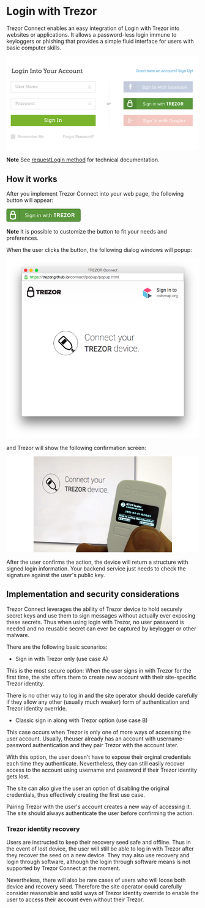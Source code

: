 # Login with Trezor

Trezor Connect enables an easy integration of Login with Trezor into websites or applications. It allows a password-less login immune to keyloggers or phishing that provides a simple fluid interface for users with basic computer skills.

![](login_form.png)

**Note** See [requestLogin method](./methods/requestLogin.md) for technical documentation.

## How it works

After you implement Trezor Connect into your web page, the following button will appear:

![](login_button.png)

**Note** It is possible to customize the button to fit your needs and preferences.

When the user clicks the button, the following dialog windows will popup:

![](login_dialog.png)

and Trezor will show the following confirmation screen:

![](login_display.png)

After the user confirms the action, the device will return a structure with signed login information. Your backend service just needs to check the signature against the user's public key.

## Implementation and security considerations

Trezor Connect leverages the ability of Trezor device to hold securely secret keys and use them to sign messages without actually ever exposing these secrets. Thus when using login with Trezor, no user password is needed and no reusable secret can ever be captured by keylogger or other malware.

There are the following basic scenarios:

-   Sign in with Trezor only (use case A)

This is the most secure option: When the user signs in with Trezor for the first time, the site offers them to create new account with their site-specific Trezor identity.

There is no other way to log in and the site operator should decide carefully if they allow any other (usually much weaker) form of authentication and Trezor identity override.

-   Classic sign in along with Trezor option (use case B)

This case occurs when Trezor is only one of more ways of accessing the user account. Usually, theuser already has an account with username-password authentication and they pair Trezor with the account later.

With this option, the user doesn't have to expose their orginal credentials each time they authenticate. Nevertheless, they can still easily recover access to the account using username and password if their Trezor identity gets lost.

The site can also give the user an option of disabling the original credentials, thus effectively creating the first use case.

Pairing Trezor with the user's account creates a new way of accessing it. The site should always authenticate the user before confirming the action.

### Trezor identity recovery

Users are instructed to keep their recovery seed safe and offline. Thus in the event of lost device, the user will still be able to log in with Trezor after they recover the seed on a new device. They may also use recovery and login through software, although the login through software means is not supported by Trezor Connect at the moment.

Nevertheless, there will also be rare cases of users who will loose both device and recovery seed. Therefore the site operator could carefully consider reasonable and solid ways of Trezor identity override to enable the user to access their account even without their Trezor.
